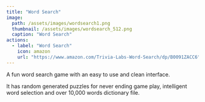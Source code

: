 ```yaml
---
title: "Word Search"
image: 
  path: /assets/images/wordsearch1.png
  thumbnail: /assets/images/wordsearch_512.png
  caption: "Word Search"
actions:
  - label: "Word Search"
    icon: amazon  
    url: "https://www.amazon.com/Trivia-Labs-Word-Search/dp/B0091ZACC6"
---
```


A fun word search game with an easy to use and clean interface. 

It has random generated puzzles for never ending game play, intelligent word selection and over 10,000 words dictionary file.
